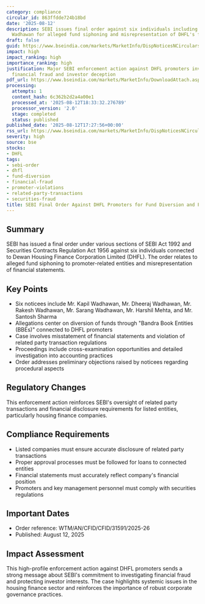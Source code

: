 ```yaml
---
category: compliance
circular_id: 863ffdde724b18bd
date: '2025-08-12'
description: SEBI issues final order against six individuals including Kapil and Dheeraj
  Wadhawan for alleged fund siphoning and misrepresentation of DHFL's financial statements.
draft: false
guid: https://www.bseindia.com/markets/MarketInfo/DispNoticesNCirculars.aspx?Noticeid={FF342FBE-F2CD-4295-A594-3C0ED9173B8A}&noticeno=20250812-50&dt=08/12/2025&icount=50&totcount=50&flag=0
impact: high
impact_ranking: high
importance_ranking: high
justification: Major SEBI enforcement action against DHFL promoters involving significant
  financial fraud and investor deception
pdf_url: https://www.bseindia.com/markets/MarketInfo/DownloadAttach.aspx?id=20250812-50&attachedId=f67f6ce1-b0ab-41f2-b207-14965f596fac
processing:
  attempts: 1
  content_hash: 6c362b2d2a4a00e1
  processed_at: '2025-08-12T18:33:32.276789'
  processor_version: '2.0'
  stage: completed
  status: published
published_date: '2025-08-12T17:27:56+00:00'
rss_url: https://www.bseindia.com/markets/MarketInfo/DispNoticesNCirculars.aspx?Noticeid={FF342FBE-F2CD-4295-A594-3C0ED9173B8A}&noticeno=20250812-50&dt=08/12/2025&icount=50&totcount=50&flag=0
severity: high
source: bse
stocks:
- DHFL
tags:
- sebi-order
- dhfl
- fund-diversion
- financial-fraud
- promoter-violations
- related-party-transactions
- securities-fraud
title: SEBI Final Order Against DHFL Promoters for Fund Diversion and Financial Misstatements
---
```


## Summary

SEBI has issued a final order under various sections of SEBI Act 1992 and Securities Contracts Regulation Act 1956 against six individuals connected to Dewan Housing Finance Corporation Limited (DHFL). The order relates to alleged fund siphoning to promoter-related entities and misrepresentation of financial statements.

## Key Points

- Six noticees include Mr. Kapil Wadhawan, Mr. Dheeraj Wadhawan, Mr. Rakesh Wadhawan, Mr. Sarang Wadhawan, Mr. Harshil Mehta, and Mr. Santosh Sharma
- Allegations center on diversion of funds through "Bandra Book Entities (BBEs)" connected to DHFL promoters
- Case involves misstatement of financial statements and violation of related party transaction regulations
- Proceedings include cross-examination opportunities and detailed investigation into accounting practices
- Order addresses preliminary objections raised by noticees regarding procedural aspects

## Regulatory Changes

This enforcement action reinforces SEBI's oversight of related party transactions and financial disclosure requirements for listed entities, particularly housing finance companies.

## Compliance Requirements

- Listed companies must ensure accurate disclosure of related party transactions
- Proper approval processes must be followed for loans to connected entities
- Financial statements must accurately reflect company's financial position
- Promoters and key management personnel must comply with securities regulations

## Important Dates

- Order reference: WTM/AN/CFID/CFID/31591/2025-26
- Published: August 12, 2025

## Impact Assessment

This high-profile enforcement action against DHFL promoters sends a strong message about SEBI's commitment to investigating financial fraud and protecting investor interests. The case highlights systemic issues in the housing finance sector and reinforces the importance of robust corporate governance practices.